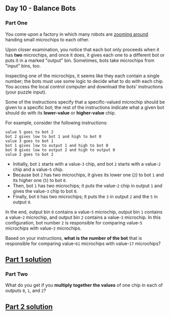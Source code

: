 ## Day 10 - Balance Bots
### Part One

You come upon a factory in which many robots are [zooming around][1] handing small microchips
to each other.

Upon closer examination, you notice that each bot only proceeds when it has **two** microchips,
and once it does, it gives each one to a different bot or puts it in a marked "output" bin.
Sometimes, bots take microchips from "input" bins, too.

Inspecting one of the microchips, it seems like they each contain a single number; the bots must
use some logic to decide what to do with each chip. You access the local control computer and
download the bots' instructions (your puzzle input).

Some of the instructions specify that a specific-valued microchip should be given to a specific
bot; the rest of the instructions indicate what a given bot should do with its **lower-value** or
**higher-value** chip.

For example, consider the following instructions:

```
value 5 goes to bot 2
bot 2 gives low to bot 1 and high to bot 0
value 3 goes to bot 1
bot 1 gives low to output 1 and high to bot 0
bot 0 gives low to output 2 and high to output 0
value 2 goes to bot 2
```

 * Initially, bot `1` starts with a value-`3` chip, and bot `2` starts with a value-`2` chip
    and a value-`5` chip.
 * Because bot `2` has two microchips, it gives its lower one (`2`) to bot `1` and its higher
    one (`5`) to bot `0`.
 * Then, bot `1` has two microchips; it puts the value-`2` chip in output `1` and gives the
    value-`3` chip to bot `0`.
 * Finally, bot `0` has two microchips; it puts the `3` in output `2` and the `5` in output `0`.

In the end, output bin `0` contains a value-`5` microchip, output bin `1` contains a value-`2`
microchip, and output bin `2` contains a value-`3` microchip. In this configuration, bot number `2`
is responsible for comparing value-`5` microchips with value-`2` microchips.

Based on your instructions, **what is the number of the bot** that is responsible for comparing
value-`61` microchips with value-`17` microchips?

[Part 1 solution][2]
--------------------

### Part Two

What do you get if you **multiply together the values** of one chip in each of outputs `0`, `1`,
and `2`?

[Part 2 solution][3]
--------------------


[1]: https://www.youtube.com/watch?v=JnkMyfQ5YfY&t=40
[2]: part_1.py
[3]: part_2.py
